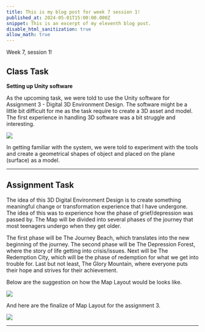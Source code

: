 ```yaml
---
title: This is my blog post for week 7 session 1!
published_at: 2024-05-01T15:00:00.000Z
snippet: This is an excerpt of my eleventh blog post.
disable_html_sanitization: true
allow_math: true
---
```


Week 7, session 1!

## **Class Task**

**Setting up Unity software**

As the upcoming task, we were told to use the Unity software for Assignment 3 - Digital 3D Environment Design. The software might be a little bit difficult for me as the task require to create a 3D asset and model. The first experience in handling 3D software was a bit struggle and interesting. 

![](/images/at3images/w7a1_UnityTest1.png)

In getting familiar with the system, we were told to experiment with the tools and create a geometrical shapes of object and placed on the plane (surface) as a model.


---

## **Assignment Task**

The idea of this 3D Digital Environment Design is to create something meaningful change or transformation experience that I have undergone. The idea of this was to experience how the phase of grief/depression was passed by. The Map will be divided into several phases of the journey that most teenagers undergo when they get older.

The first phase will be The Journey Beach, which translates into the new beginning of the journey. The second phase will be The Depression Forest, where the story of life getting into crisis/issues. Next will be The Redemption City, which will be the phase of redemption for what we get into trouble for. Last but not least, The Glory Mountain, where everyone puts their hope and strives for their achievement.

Below are the suggestion on how the Map Layout would be looks like.

![](/images/at3images/w7s1_sketch1.jpg)


And here are the finalize of Map Layout for the assignment 3.

![](/images/at3images/w7s1_sketch2.jpg)


---